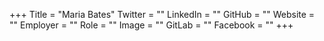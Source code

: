 +++
Title = "Maria Bates"
Twitter = ""
LinkedIn = ""
GitHub = ""
Website = ""
Employer = ""
Role = ""
Image = ""
GitLab = ""
Facebook = ""
+++
